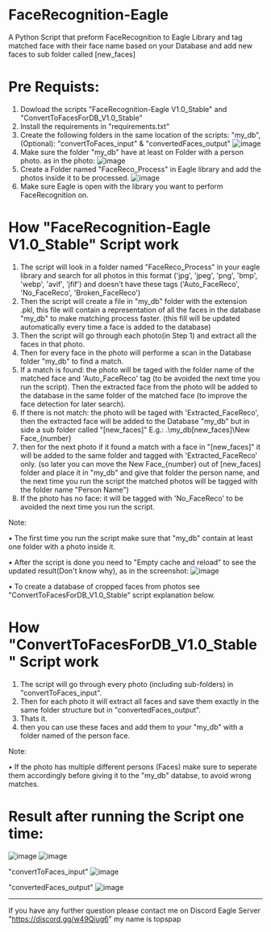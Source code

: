 # FaceRecognition-Eagle
A Python Script that preform FaceRecognition to Eagle Library and tag matched face with their face name based on your Database and add new faces to sub folder called [new_faces]

# Pre Requists:
1. Dowload the scripts "FaceRecognition-Eagle V1.0_Stable" and "ConvertToFacesForDB_V1.0_Stable"
2. Install the requirements in "requirements.txt"
3. Create the following folders in the same location of the scripts: "my_db", (Optional): "convertToFaces_input" & "convertedFaces_output"
![image](https://github.com/Topspap/FaceRecognition-Eagle/assets/30016184/6359c084-1221-4f5e-ac22-4cfed18337d0)
5. Make sure the folder "my_db" have at least on Folder with a person photo. as in the photo:
![image](https://github.com/Topspap/FaceRecognition-Eagle/assets/30016184/02033add-71ab-4a54-a714-244002981ae5)
6. Create a Folder named "FaceReco_Process" in Eagle library and add the photos inside it to be processed.
![image](https://github.com/Topspap/FaceRecognition-Eagle/assets/30016184/c9679efa-590c-4356-8368-46c8646b2f51)
8. Make sure Eagle is open with the library you want to perform FaceRecognition on.

# How "FaceRecognition-Eagle V1.0_Stable" Script work
1. The script will look in a folder named "FaceReco_Process" in your eagle library and search for all photos in this format ('jpg', 'jpeg', 'png', 'bmp', 'webp', 'avif', 'jfif') and doesn't have these tags ('Auto_FaceReco', 'No_FaceReco', 'Broken_FaceReco')
2. Then the script will create a file in "my_db" folder with the extension .pkl, this file will contain a representation of all the faces in the database "my_db" to make matching process faster. (this fill will be updated automatically every time a face is added to the database)
3. Then the script will go through each photo(in Step 1) and extract all the faces in that photo.
4. Then for every face in the photo will performe a scan in the Database folder "my_db" to find a match.
5. If a match is found: the photo will be taged with the folder name of the matched face and 'Auto_FaceReco' tag (to be avoided the next time you run the script). Then the extracted face from the photo will be added to the database in the same folder of the matched face (to improve the face detection for later search).
6. If there is not match: the photo will be taged with 'Extracted_FaceReco', then the extracted face will be added to the Database "my_db" but in side a sub folder called "[new_faces]" E.g.: .\my_db\[new_faces]\New Face_{number}
7. then for the next photo if it found a match with a face in "[new_faces]" it will be added to the same folder and tagged with 'Extracted_FaceReco' only. (so later you can move the New Face_{number} out of [new_faces] folder and place it in "my_db" and give that folder the person name, and the next time you run the script the matched photos will be tagged with the folder name "Person Name")
8. If the photo has no face: it will be tagged with 'No_FaceReco' to be avoided the next time you run the script.

Note:

• The first time you run the script make sure that "my_db" contain at least one folder with a photo inside it.

• After the script is done you need to "Empty cache and reload" to see the updated result(Don't know why), as in the screenshot:
![image](https://github.com/Topspap/FaceRecognition-Eagle/assets/30016184/d577156a-dd1c-4f24-8ada-280a26f26520)

• To create a database of cropped faces from photos see "ConvertToFacesForDB_V1.0_Stable" script explanation below.

# How "ConvertToFacesForDB_V1.0_Stable" Script work
1. The script will go through every photo (including sub-folders) in "convertToFaces_input".
2. Then for each photo it will extract all faces and save them exactly in the same folder structure but in "convertedFaces_output".
3. Thats it.
4. then you can use these faces and add them to your "my_db" with a folder named of the person face.

Note:

• If the photo has multiple different persons (Faces) make sure to seperate them accordingly before giving it to the "my_db" databse, to avoid wrong matches.

# Result after running the Script one time:
![image](https://github.com/Topspap/FaceRecognition-Eagle/assets/30016184/20ea5ea6-391d-41e1-b5d4-2798014916d6)
![image](https://github.com/Topspap/FaceRecognition-Eagle/assets/30016184/0458a6c9-bfad-4d83-b6aa-f04c8d5deeb9)

"convertToFaces_input"
![image](https://github.com/Topspap/FaceRecognition-Eagle/assets/30016184/8e3307f2-f31c-45c5-ba1f-c669837443ed)

"convertedFaces_output"
![image](https://github.com/Topspap/FaceRecognition-Eagle/assets/30016184/94b15226-d82c-4d7f-a468-ddb899a1daa8)

-------------------------------------------------------------------
If you have any further question please contact me on Discord Eagle Server "https://discord.gg/w49Qjug6" my name is topspap
